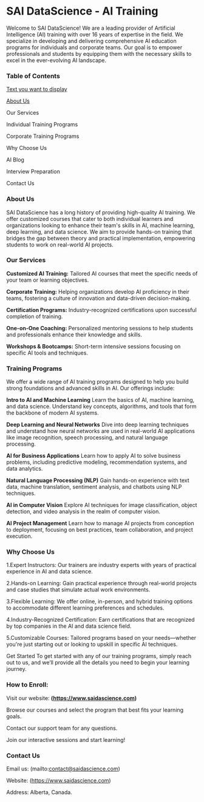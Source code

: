 # SAI DataScience - AI Training
Welcome to SAI DataScience! We are a leading provider of Artificial Intelligence (AI) training with over 16 years of expertise in the field. We specialize in developing and delivering comprehensive AI education programs for individuals and corporate teams. Our goal is to empower professionals and students by equipping them with the necessary skills to excel in the ever-evolving AI landscape.

### Table of Contents
[Text you want to display](URL)

[About Us](https://saidatascience.com/about-saidatascience/)

Our Services

Individual Training Programs

Corporate Training Programs

Why Choose Us

AI Blog

Interview Preparation

Contact Us

### About Us
SAI DataScience has a long history of providing high-quality AI training. We offer customized courses that cater to both individual learners and organizations looking to enhance their team's skills in AI, machine learning, deep learning, and data science. We aim to provide hands-on training that bridges the gap between theory and practical implementation, empowering students to work on real-world AI projects.

### Our Services

**Customized AI Training:** Tailored AI courses that meet the specific needs of your team or learning objectives.

**Corporate Training:** Helping organizations develop AI proficiency in their teams, fostering a culture of innovation and data-driven decision-making.

**Certification Programs:** Industry-recognized certifications upon successful completion of training.

**One-on-One Coaching:** Personalized mentoring sessions to help students and professionals enhance their knowledge and skills.

**Workshops & Bootcamps:** Short-term intensive sessions focusing on specific AI tools and techniques.

### Training Programs
We offer a wide range of AI training programs designed to help you build strong foundations and advanced skills in AI. Our offerings include:

**Intro to AI and Machine Learning**
Learn the basics of AI, machine learning, and data science. Understand key concepts, algorithms, and tools that form the backbone of modern AI systems.

**Deep Learning and Neural Networks**
Dive into deep learning techniques and understand how neural networks are used in real-world AI applications like image recognition, speech processing, and natural language processing.

**AI for Business Applications**
Learn how to apply AI to solve business problems, including predictive modeling, recommendation systems, and data analytics.

**Natural Language Processing (NLP)**
Gain hands-on experience with text data, machine translation, sentiment analysis, and chatbots using NLP techniques.

**AI in Computer Vision**
Explore AI techniques for image classification, object detection, and video analysis in the realm of computer vision.

**AI Project Management**
Learn how to manage AI projects from conception to deployment, focusing on best practices, team collaboration, and project execution.

### Why Choose Us
1.Expert Instructors: Our trainers are industry experts with years of practical experience in AI and data science.

2.Hands-on Learning: Gain practical experience through real-world projects and case studies that simulate actual work environments.

3.Flexible Learning: We offer online, in-person, and hybrid training options to accommodate different learning preferences and schedules.

4.Industry-Recognized Certification: Earn certifications that are recognized by top companies in the AI and data science field.

5.Customizable Courses: Tailored programs based on your needs—whether you're just starting out or looking to upskill in specific AI techniques.

Get Started
To get started with any of our training programs, simply reach out to us, and we’ll provide all the details you need to begin your learning journey.

### How to Enroll:
Visit our website: **(https://www.saidascience.com)**

Browse our courses and select the program that best fits your learning goals.

Contact our support team for any questions.

Join our interactive sessions and start learning!

### Contact Us
Email us: (mailto:contact@saidascience.com)

Website: (https://www.saidascience.com)

Address: Alberta, Canada.



